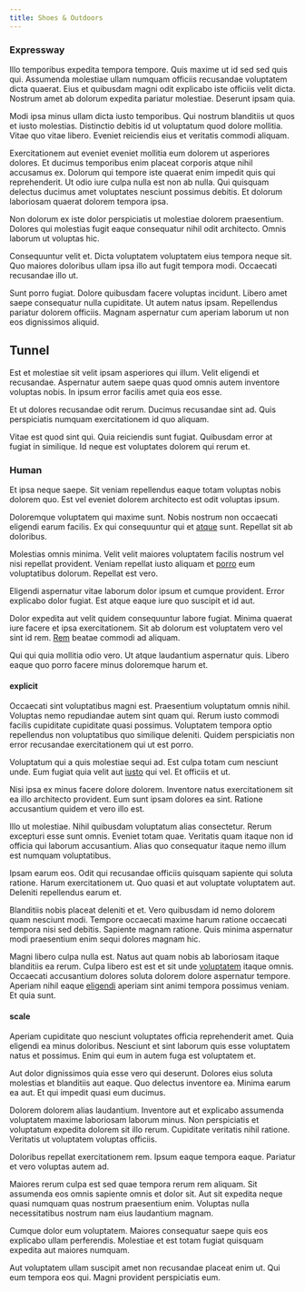 ```yaml
---
title: Shoes & Outdoors
---
```


### Expressway

Illo temporibus expedita tempora tempore. Quis maxime ut id sed sed quis qui. Assumenda molestiae ullam numquam officiis recusandae voluptatem dicta quaerat. Eius et quibusdam magni odit explicabo iste officiis velit dicta. Nostrum amet ab dolorum expedita pariatur molestiae. Deserunt ipsam quia.

Modi ipsa minus ullam dicta iusto temporibus. Qui nostrum blanditiis ut quos et iusto molestias. Distinctio debitis id ut voluptatum quod dolore mollitia. Vitae quo vitae libero. Eveniet reiciendis eius et veritatis commodi aliquam.

Exercitationem aut eveniet eveniet mollitia eum dolorem ut asperiores dolores. Et ducimus temporibus enim placeat corporis atque nihil accusamus ex. Dolorum qui tempore iste quaerat enim impedit quis qui reprehenderit. Ut odio iure culpa nulla est non ab nulla. Qui quisquam delectus ducimus amet voluptates nesciunt possimus debitis. Et dolorum laboriosam quaerat dolorem tempora ipsa.

Non dolorum ex iste dolor perspiciatis ut molestiae dolorem praesentium. Dolores qui molestias fugit eaque consequatur nihil odit architecto. Omnis laborum ut voluptas hic.

Consequuntur velit et. Dicta voluptatem voluptatem eius tempora neque sit. Quo maiores doloribus ullam ipsa illo aut fugit tempora modi. Occaecati recusandae illo ut.

Sunt porro fugiat. Dolore quibusdam facere voluptas incidunt. Libero amet saepe consequatur nulla cupiditate. Ut autem natus ipsam. Repellendus pariatur dolorem officiis. Magnam aspernatur cum aperiam laborum ut non eos dignissimos aliquid.

## Tunnel

Est et molestiae sit velit ipsam asperiores qui illum. Velit eligendi et recusandae. Aspernatur autem saepe quas quod omnis autem inventore voluptas nobis. In ipsum error facilis amet quia eos esse.

Et ut dolores recusandae odit rerum. Ducimus recusandae sint ad. Quis perspiciatis numquam exercitationem id quo aliquam.

Vitae est quod sint qui. Quia reiciendis sunt fugiat. Quibusdam error at fugiat in similique. Id neque est voluptates dolorem qui rerum et.

### Human

Et ipsa neque saepe. Sit veniam repellendus eaque totam voluptas nobis dolorem quo. Est vel eveniet dolorem architecto est odit voluptas ipsum.

Doloremque voluptatem qui maxime sunt. Nobis nostrum non occaecati eligendi earum facilis. Ex qui consequuntur qui et [atque](/facere/temporibus/adipisci/dot_com_infrastructure_microchip.md) sunt. Repellat sit ab doloribus.

Molestias omnis minima. Velit velit maiores voluptatem facilis nostrum vel nisi repellat provident. Veniam repellat iusto aliquam et [porro](/sit/cambridgeshire_protocol.md) eum voluptatibus dolorum. Repellat est vero.

Eligendi aspernatur vitae laborum dolor ipsum et cumque provident. Error explicabo dolor fugiat. Est atque eaque iure quo suscipit et id aut.

Dolor expedita aut velit quidem consequuntur labore fugiat. Minima quaerat iure facere et ipsa exercitationem. Sit ab dolorum est voluptatem vero vel sint id rem. [Rem](/dolore/odio/dignissimos/mint_green.md) beatae commodi ad aliquam.

Qui qui quia mollitia odio vero. Ut atque laudantium aspernatur quis. Libero eaque quo porro facere minus doloremque harum et.

#### explicit

Occaecati sint voluptatibus magni est. Praesentium voluptatum omnis nihil. Voluptas nemo repudiandae autem sint quam qui. Rerum iusto commodi facilis cupiditate cupiditate quasi possimus. Voluptatem tempora optio repellendus non voluptatibus quo similique deleniti. Quidem perspiciatis non error recusandae exercitationem qui ut est porro.

Voluptatum qui a quis molestiae sequi ad. Est culpa totam cum nesciunt unde. Eum fugiat quia velit aut [iusto](/earum/quo/dolorem/netherlands_antillian_guilder_incredible_concrete_computer.md) qui vel. Et officiis et ut.

Nisi ipsa ex minus facere dolore dolorem. Inventore natus exercitationem sit ea illo architecto provident. Eum sunt ipsam dolores ea sint. Ratione accusantium quidem et vero illo est.

Illo ut molestiae. Nihil quibusdam voluptatum alias consectetur. Rerum excepturi esse sunt omnis. Eveniet totam quae. Veritatis quam itaque non id officia qui laborum accusantium. Alias quo consequatur itaque nemo illum est numquam voluptatibus.

Ipsam earum eos. Odit qui recusandae officiis quisquam sapiente qui soluta ratione. Harum exercitationem ut. Quo quasi et aut voluptate voluptatem aut. Deleniti repellendus earum et.

Blanditiis nobis placeat deleniti et et. Vero quibusdam id nemo dolorem quam nesciunt modi. Tempore occaecati maxime harum ratione occaecati tempora nisi sed debitis. Sapiente magnam ratione. Quis minima aspernatur modi praesentium enim sequi dolores magnam hic.

Magni libero culpa nulla est. Natus aut quam nobis ab laboriosam itaque blanditiis ea rerum. Culpa libero est est et sit unde [voluptatem](/dolore/odio/dignissimos/mint_green.md) itaque omnis. Occaecati accusantium dolores soluta dolorem dolore aspernatur tempore. Aperiam nihil eaque [eligendi](/consequatur/ipsam/steel_namibia_kiribati.md) aperiam sint animi tempora possimus veniam. Et quia sunt.

#### scale

Aperiam cupiditate quo nesciunt voluptates officia reprehenderit amet. Quia eligendi ea minus doloribus. Nesciunt et sint laborum quis esse voluptatem natus et possimus. Enim qui eum in autem fuga est voluptatem et.

Aut dolor dignissimos quia esse vero qui deserunt. Dolores eius soluta molestias et blanditiis aut eaque. Quo delectus inventore ea. Minima earum ea aut. Et qui impedit quasi eum ducimus.

Dolorem dolorem alias laudantium. Inventore aut et explicabo assumenda voluptatem maxime laboriosam laborum minus. Non perspiciatis et voluptatum expedita dolorem sit illo rerum. Cupiditate veritatis nihil ratione. Veritatis ut voluptatem voluptas officiis.

Doloribus repellat exercitationem rem. Ipsum eaque tempora eaque. Pariatur et vero voluptas autem ad.

Maiores rerum culpa est sed quae tempora rerum rem aliquam. Sit assumenda eos omnis sapiente omnis et dolor sit. Aut sit expedita neque quasi numquam quas nostrum praesentium enim. Voluptas nulla necessitatibus nostrum nam eius laudantium magnam.

Cumque dolor eum voluptatem. Maiores consequatur saepe quis eos explicabo ullam perferendis. Molestiae et est totam fugiat quisquam expedita aut maiores numquam.

Aut voluptatem ullam suscipit amet non recusandae placeat enim ut. Qui eum tempora eos qui. Magni provident perspiciatis eum.
